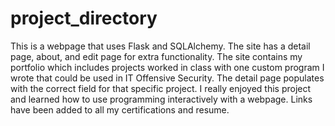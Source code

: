 # project_directory

This is a webpage that uses Flask and SQLAlchemy. The site has a detail page, about, and edit page for extra functionality.
The site contains my portfolio which includes projects worked in class with one custom program I wrote that could be used
in IT Offensive Security. The detail page populates with the correct field for that specific project. I really enjoyed this project and learned
how to use programming interactively with a webpage. Links have been added to all my certifications and resume.
